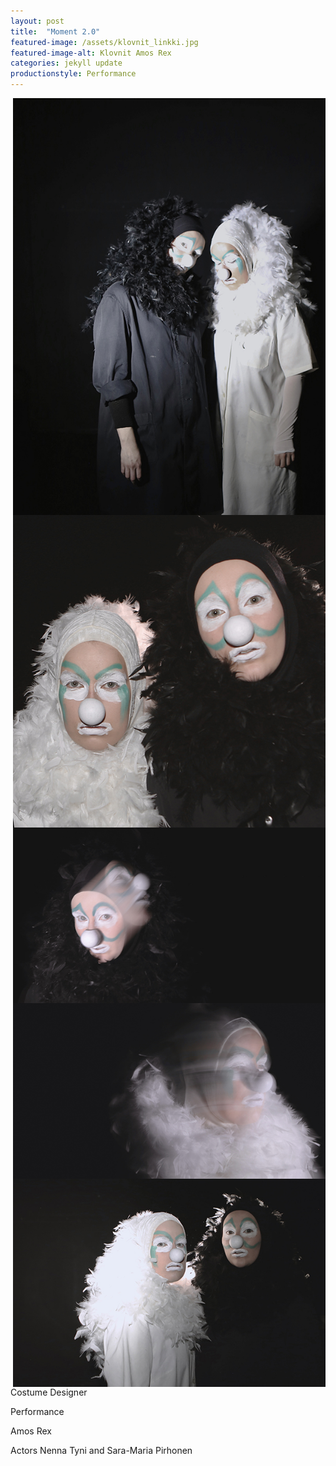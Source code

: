 ```yaml
---
layout: post
title:  "Moment 2.0"
featured-image: /assets/klovnit_linkki.jpg
featured-image-alt: Klovnit Amos Rex
categories: jekyll update
productionstyle: Performance
---
```

<img style="float: right;" src="/assets/projects/klovnit3.jpg" width="500"/>
<img style="float: right;" src="/assets/projects/klovnit5.jpg" width="500"/>
<img style="float: right;" src="/assets/projects/klovnit1.jpg" width="500"/>
<img style="float: right;" src="/assets/projects/klovnit2.jpg" width="500"/>
<img style="float: right;" src="/assets/klovnit_linkki.jpg" width="500"/>

Costume Designer

Performance

Amos Rex

Actors Nenna Tyni and Sara-Maria Pirhonen


